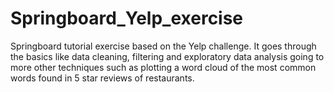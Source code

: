 # Springboard_Yelp_exercise
Springboard tutorial exercise based on the Yelp challenge.
It goes through the basics like data cleaning, filtering and exploratory data analysis going to more other techniques such as plotting a word cloud of the most
common words found in 5 star reviews of restaurants.
